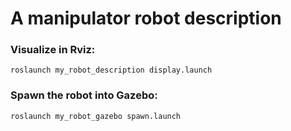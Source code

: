 # A manipulator robot description
### Visualize in Rviz:
```
roslaunch my_robot_description display.launch
```
### Spawn the robot into Gazebo:
```
roslaunch my_robot_gazebo spawn.launch
```
